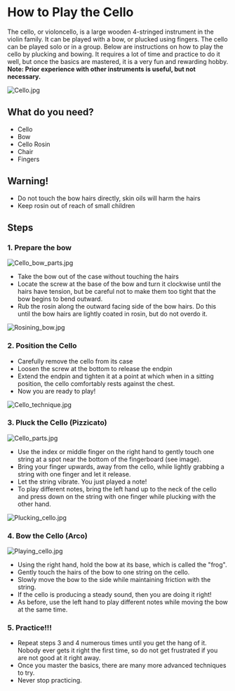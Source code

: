 # How to Play the Cello

The cello, or violoncello, is a large wooden 4-stringed instrument in the violin family. It can be played with a bow, or plucked using fingers. The cello can be played solo or in a group. Below are instructions on how to play the cello by plucking and bowing. It requires a lot of time and practice to do it well, but once the basics are mastered, it is a very fun and rewarding hobby.
**Note: Prior experience with other instruments is useful, but not necessary.**

![Cello.jpg](Cello.jpg)

## What do you need?
- Cello
- Bow
- Cello Rosin
- Chair
- Fingers

## Warning!
- Do not touch the bow hairs directly, skin oils will harm the hairs
- Keep rosin out of reach of small children

## Steps

### 1. Prepare the bow
![Cello_bow_parts.jpg](Cello-bow-parts.jpg)

- Take the bow out of the case without touching the hairs
- Locate the screw at the base of the bow and turn it clockwise until the hairs have tension, but be careful not to make them too tight that the bow begins to bend outward.
- Rub the rosin along the outward facing side of the bow hairs. Do this until the bow hairs are lightly coated in rosin, but do not overdo it.

![Rosining_bow.jpg](Rosining_bow.jpg)

### 2. Position the Cello

- Carefully remove the cello from its case
- Loosen the screw at the bottom to release the endpin
- Extend the endpin and tighten it at a point at which when in a sitting position, the cello comfortably rests against the chest.
- Now you are ready to play!

![Cello_technique.jpg](Cello_technique.jpg)

### 3. Pluck the Cello (Pizzicato)
![Cello_parts.jpg](Cello_parts.jpg)

- Use the index or middle finger on the right hand to gently touch one string at a spot near the bottom of the fingerboard (see image).
- Bring your finger upwards, away from the cello, while lightly grabbing a string with one finger and let it release.
- Let the string vibrate. You just played a note!
- To play different notes, bring the left hand up to the neck of the cello and press down on the string with one finger while plucking with the other hand.

![Plucking_cello.jpg](Plucking_cello.jpg)

### 4. Bow the Cello (Arco)
![Playing_cello.jpg](Playing_cello.jpg)

- Using the right hand, hold the bow at its base, which is called the "frog".
- Gently touch the hairs of the bow to one string on the cello.
- Slowly move the bow to the side while maintaining friction with the string.
- If the cello is producing a steady sound, then you are doing it right!
- As before, use the left hand to play different notes while moving the bow at the same time.

### 5. Practice!!!

- Repeat steps 3 and 4 numerous times until you get the hang of it. Nobody ever gets it right the first time, so do not get frustrated if you are not good at it right away.
- Once you master the basics, there are many more advanced techniques to try.
- Never stop practicing.